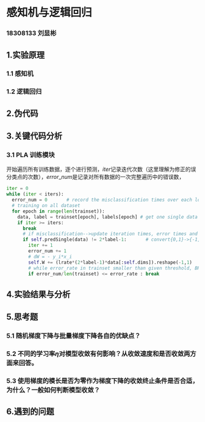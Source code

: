 # 感知机与逻辑回归

### 18308133 刘显彬

## 1.实验原理

### 1.1 感知机

### 1.2 逻辑回归



## 2.伪代码

## 3.关键代码分析

### 3.1 PLA 训练模块

开始遍历所有训练数据，逐个进行预测，$iter$记录迭代次数（这里理解为修正的误分类点的次数），$error\_num$是记录对所有数据的一次完整遍历中的错误数，

```python
iter = 0
while (iter < iters):
  error_num = 0       # record the misclassification times over each look of the whole dataset
  # training on all dataset
  for epoch in range(len(trainset)):
    data, label = trainset[epoch], labels[epoch] # get one single data
    if iter >= iters:
      break
      # if misclassification-->update iteration times, error times and W
      if self.predSingle(data) != 2*label-1:       # convert{0,1}->{-1,1} using map: y=2x-1
        iter += 1
        error_num += 1
        # dW = - y_i*x_i
        self.W += (lrate*(2*label-1)*data[:self.dims]).reshape(-1,1)
        # while error_rate in trainset smaller than given threshold, BREAK
        if error_num/len(trainset) <= error_rate : break 
```



## 4.实验结果与分析



## 5.思考题

### 5.1 随机梯度下降与批量梯度下降各自的优缺点？



### 5.2 不同的学习率$\eta$对模型收敛有何影响？从收敛速度和是否收敛两方面来回答。



### 5.3 使用梯度的模长是否为零作为梯度下降的收敛终止条件是否合适，为什么？一般如何判断模型收敛？



## 6.遇到的问题